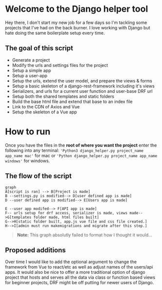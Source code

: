 # Welcome to the Django helper tool

Hey there, I don't start my new job for a few days so I'm tackling some projects that I've had on the back burner. I love working with Django but hate doing the same boilerplate setup every time. 

## The goal of this script

 - Generate a project
 - Modify the urls and settings files for the project
 - Setup a simple app
 - Setup a user-app
 - Setup the urls, extend the user model, and prepare the views & forms
 - Setup a basic skeleton of a django-rest-framework including it's views
 - Serializers, and urls for a current user function and user-base DRF url 
 - Setup both the shared templates and static folders
 - Build the base html file and extend that base to an index file
 - Link to the CDN of Axios and Vue 
 - Setup the skeleton of a Vue app

# How to run

Once you have the files in the **root of where you want the project** enter the following into any terminal: 
 `'Python3 django_helper.py project_name app_name mac'` for mac 
 or 
 `'Python django_helper.py project_name app_name windows'` for windows. 

## The flow of the script

```mermaid
graph 
A[script is ran] --> B[Project is made]
B --settings.py is modified--> D[user defined app is made]
D --user defined app is modified--> E[Users app is made]

E --user app modifed--> F[API app is made]
F-- urls setup for drf access, serializer is made, views made-->G[templates folder made, html files built]
G-->H[static folder built, app.js vue file and css file created.]
H-->I[admin must run makemigrations and migrate after this step.]
```

> **Note:** This graph absolutly failed to format how I thought it would... 


## Proposed additions 

Over time I would like to add the optional argument to change the framework from Vue to react/etc as well as adjust names of the users/api apps. It would also be nice to offer a more traditional option of django project that hosts and serves all the data via class or function based views for beginner projects, DRF might be off putting for newer users of Django. 

